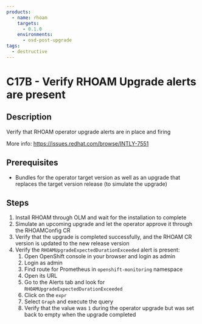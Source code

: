 ```yaml
---
products:
  - name: rhoam
    targets:
      - 0.1.0
    environments:
      - osd-post-upgrade
tags:
  - destructive
---
```


# C17B - Verify RHOAM Upgrade alerts are present

## Description

Verify that RHOAM operator upgrade alerts are in place and firing

More info: https://issues.redhat.com/browse/INTLY-7551

## Prerequisites

- Bundles for the operator target version as well as an upgrade that replaces
  the target version release (to simulate the upgrade)

## Steps

1. Install RHOAM through OLM and wait for the installation to complete
2. Simulate an upcoming upgrade and let the operator approve it through the RHOAMConfig CR
3. Verify that the upgrade is completed successfully, and the RHOAM CR version is
   updated to the new release version
4. Verify the `RHOAMUpgradeExpectedDurationExceeded` alert is present:
   1. Open OpenShift console in your browser and login as admin
   2. Login as admin
   3. Find route for Prometheus in `openshift-monitoring` namespace
   4. Open its URL
   5. Go to the Alerts tab and look for `RHOAMUpgradeExpectedDurationExceeded`
   6. Click on the `expr`
   7. Select `Graph` and execute the query
   8. Verify that the value was `1` during the operator upgrade but was set back to empty when the upgrade completed
